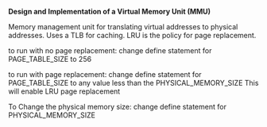 **Design and Implementation of a Virtual Memory Unit (MMU)**

Memory management unit for translating virtual addresses to physical addresses. Uses a TLB for caching. LRU is the policy for page replacement.

to run with no page replacement:
change define statement for PAGE_TABLE_SIZE to 256

to run with page replacement:
change define statement for PAGE_TABLE_SIZE to any value less than the PHYSICAL_MEMORY_SIZE
This will enable LRU page replacement

To Change the physical memory size:
change define statement for PHYSICAL_MEMORY_SIZE
